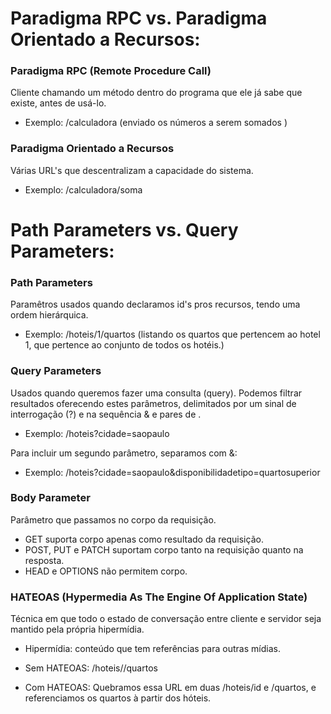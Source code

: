 # Paradigma RPC vs. Paradigma Orientado a Recursos:

### Paradigma RPC (Remote Procedure Call)
Cliente chamando um método dentro do programa que ele já sabe que existe, antes de usá-lo. 

- Exemplo: /calculadora (enviado os números a serem somados )

### Paradigma Orientado a Recursos 
Várias URL's que descentralizam a capacidade do sistema. 

- Exemplo: /calculadora/soma

# Path Parameters vs. Query Parameters:

### Path Parameters 
Paramêtros usados quando declaramos id's pros recursos, tendo uma ordem hierárquica. 

- Exemplo: /hoteis/1/quartos (listando os quartos que pertencem ao hotel 1, que pertence ao conjunto de todos os hotéis.)

### Query Parameters 
Usados quando queremos fazer uma consulta (query).
Podemos filtrar resultados oferecendo estes parâmetros, delimitados por um sinal de interrogação (?) e na sequência & e pares de <chave><valor>.

- Exemplo: /hoteis?cidade=saopaulo

Para incluir um segundo parâmetro, separamos com &:

- Exemplo: /hoteis?cidade=saopaulo&disponibilidadetipo=quartosuperior

### Body Parameter
Parâmetro que passamos no corpo da requisição. 

- GET suporta corpo apenas como resultado da requisição.
- POST, PUT e PATCH  suportam corpo tanto na requisição quanto na resposta.
- HEAD e OPTIONS não permitem corpo.

### HATEOAS (Hypermedia As The Engine Of Application State)
Técnica em que todo o estado de conversação entre cliente e servidor seja mantido pela própria hipermídia. 

- Hipermídia: conteúdo que tem referências para outras mídias. 

- Sem HATEOAS: /hoteis/<id do hotel>/quartos
- Com HATEOAS: Quebramos essa URL em duas /hoteis/id e /quartos, e referenciamos os quartos à partir dos hóteis. 
